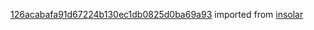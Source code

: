 [126acabafa91d67224b130ec1db0825d0ba69a93](https://github.com/insolar/insolar/commit/126acabafa91d67224b130ec1db0825d0ba69a93) imported from [insolar](https://github.com/insolar/insolar)
